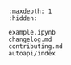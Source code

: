 ```{include} ../README.md
```

```{toctree}
:maxdepth: 1
:hidden:

example.ipynb
changelog.md
contributing.md
autoapi/index
```

